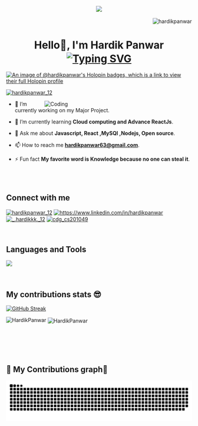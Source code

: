 <p align="center" ><img src="https://user-images.githubusercontent.com/74038190/225813708-98b745f2-7d22-48cf-9150-083f1b00d6c9.gif" height=400 /></p>
   
<p align="right"><img src="https://komarev.com/ghpvc/?username=hardikpanwar&label=Profile%20views&color=0e75b6&style=flat" alt="hardikpanwar" /> </p>

<h1 align="center">Hello👋, I'm Hardik Panwar</br>
  <a  href="https://git.io/typing-svg"><img align="center" src="https://readme-typing-svg.demolab.com?font=Mooli&weight=700&size=38&duration=3000&pause=1000&color=34F70A&background=FFFFFF00&width=500&center=true&vCenter=true&&lines=Full+Stack+Developer;Open+Source+Contributor;Mentor+%40GDSC" alt="Typing SVG" /></a> </h1>

[![An image of @hardikpanwar's Holopin badges, which is a link to view their full Holopin profile](https://holopin.me/hardikpanwar)](https://holopin.io/@hardikpanwar)

<p align="left"> <a href="https://twitter.com/hardikpanwar_12" target="blank"><img src="https://img.shields.io/twitter/follow/hardikpanwar_12?logo=twitter&style=for-the-badge" alt="hardikpanwar_12" /></a> </p>

<img align="right" alt="Coding" width="400" src="https://media.giphy.com/media/RbDKaczqWovIugyJmW/giphy.gif" > 

- 🔭 I’m currently working on my Major Project.

- 🌱 I’m currently learning **Cloud computing and Advance ReactJs**.

- 💬 Ask me about **Javascript, React ,MySQl ,Nodejs, Open source**.

- 📫 How to reach me **hardikpanwar63@gmail.com**.

- ⚡ Fun fact **My favorite word is Knowledge because no one can steal it**.
</br>
</br>

## Connect with me
<p align="left">
<a href="https://twitter.com/hardikpanwar_12" target="blank"><img align="center" src="https://raw.githubusercontent.com/rahuldkjain/github-profile-readme-generator/master/src/images/icons/Social/twitter.svg" alt="hardikpanwar_12" height="30" width="40" /></a>
<a href="https://linkedin.com/in/https://www.linkedin.com/in/hardikpanwar" target="blank"><img align="center" src="https://raw.githubusercontent.com/rahuldkjain/github-profile-readme-generator/master/src/images/icons/Social/linked-in-alt.svg" alt="https://www.linkedin.com/in/hardikpanwar" height="30" width="40" /></a>
<a href="https://instagram.com/_.hardikkk._12" target="blank"><img align="center" src="https://raw.githubusercontent.com/rahuldkjain/github-profile-readme-generator/master/src/images/icons/Social/instagram.svg" alt="_.hardikkk._12" height="30" width="40" /></a>
<a href="https://www.codechef.com/users/cdg_cs201049" target="blank"><img align="center" src="https://cdn.jsdelivr.net/npm/simple-icons@3.1.0/icons/codechef.svg" alt="cdg_cs201049" height="30" width="50" /></a>
</p>
</br>

## Languages and Tools
<p align="left">
  <a href="https://skillicons.dev">
    <img src="https://skillicons.dev/icons?i=cpp,html,css,bootstrap,js,react,nodejs,express,mysql,mongodb,git,github,postman,discord,firebase,vercel,netlify,vscode,aws,gcp,redux,c,figma,canva&theme=dark" />
  </a>
</p>
</br>

## My contributions stats 😎
[![GitHub Streak](https://github-readme-streak-stats.herokuapp.com?user=HardikPanwar&theme=highcontrast&hide_border=true)](https://git.io/streak-stats)

<p><img align="left" src="https://github-readme-stats.vercel.app/api/top-langs?username=HardikPanwar&show_icons=true&theme=highcontrast&locale=en" alt="HardikPanwar" /></p>

<p>&nbsp;<img align="center" src="https://github-readme-stats.vercel.app/api?username=HardikPanwar&show_icons=true&theme=highcontrast&locale=en" alt="HardikPanwar" /></p></br>
</br>
</br>
</br>


## 🐍 My Contributions graph🐍
![snake gif](https://github.com/HardikPanwar/HardikPanwar/blob/output/github-contribution-grid-snake.svg)
